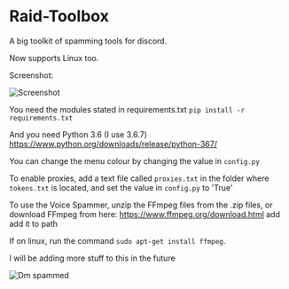 # Raid-Toolbox

A big toolkit of spamming tools for discord.

Now supports Linux too.

Screenshot:

![Screenshot](http://i.imgur.com/Barkl3X.png)

You need the modules stated in requirements.txt `pip install -r requirements.txt`

And you need Python 3.6 (I use 3.6.7) https://www.python.org/downloads/release/python-367/

You can change the menu colour by changing the value in `config.py`

To enable proxies, add a text file called `proxies.txt` in the folder where `tokens.txt` is located, and set the value in `config.py` to 'True'

To use the Voice Spammer, unzip the FFmpeg files from the .zip files, or download FFmpeg from here: https://www.ffmpeg.org/download.html add add it to path

If on linux, run the command `sudo apt-get install ffmpeg`.

I will be adding more stuff to this in the future


![Dm spammed](http://i.imgur.com/FoVOBQml.jpg)
